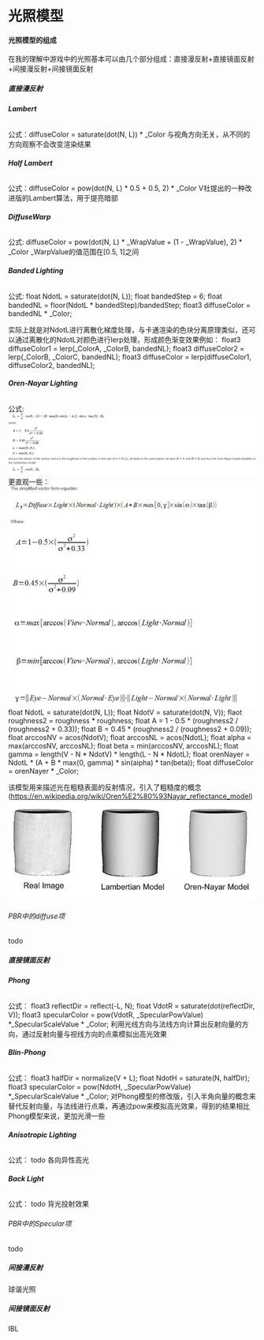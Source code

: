 # 光照模型
#### 光照模型的组成
在我的理解中游戏中的光照基本可以由几个部分组成：直接漫反射+直接镜面反射+间接漫反射+间接镜面反射

##### 直接漫反射
###### **Lambert**
公式：diffuseColor = saturate(dot(N, L)) * _Color
与视角方向无关，从不同的方向观察不会改变渲染结果

###### **Half Lambert**
公式：diffuseColor = pow(dot(N, L) * 0.5 + 0.5, 2) * _Color
V社提出的一种改进版的Lambert算法，用于提亮暗部

###### **DiffuseWarp**
公式: diffuseColor = pow(dot(N, L) * _WrapValue + (1 - _WrapValue), 2) * _Color
_WarpValue的值范围在[0.5, 1]之间

###### **Banded Lighting**
公式:
float NdotL = saturate(dot(N, L));
float bandedStep = 6;
float bandedNL = floor(NdotL * bandedStep)/bandedStep;
float3 diffuseColor = bandedNL * _Color;

实际上就是对NdotL进行离散化梯度处理，与卡通渲染的色块分离原理类似，还可以通过离散化的NdotL对颜色进行lerp处理，形成颜色渐变效果例如：
float3 diffuseColor1 = lerp(_ColorA, _ColorB, bandedNL);
float3 diffuseColor2 = lerp(_ColorB, _ColorC, bandedNL);
float3 diffuseColor = lerp(diffuseColor1, diffuseColor2, bandedNL);

###### **Oren-Nayar Lighting**
公式:
![](vx_images/5169347200351.png)
更直观一些：
![](vx_images/5982849226810.png)
float NdotL = saturate(dot(N, L));
float NdotV = saturate(dot(N, V));
flaot roughness2 = roughness * roughness;
float A = 1 - 0.5 * (roughness2 / (roughness2 + 0.33));
float B = 0.45 * (roughness2 / (roughness2 + 0.09));
float arccosNV = acos(NdotV);
float arccosNL = acos(NdotL);
float alpha = max(arccosNV, arccosNL);
float beta = min(arccosNV, arccosNL);
float gamma = length(V - N * NdotV) * length(L - N * NdotL);
float orenNayer = NdotL * (A + B * max(0, gamma) * sin(aipha) * tan(beta));
float diffuseColor = orenNayer * _Color;

该模型用来描述光在粗糙表面的反射情况，引入了粗糙度的概念(https://en.wikipedia.org/wiki/Oren%E2%80%93Nayar_reflectance_model)
![](vx_images/254849206644.png)

###### PBR中的diffuse项
todo



##### 直接镜面反射
###### **Phong**
公式：
float3 reflectDir = reflect(-L, N);
float VdotR = saturate(dot(reflectDir, V));
float3 specularColor = pow(VdotR, _SpecularPowValue) *_SpecularScaleValue * _Color;
利用光线方向与法线方向计算出反射向量的方向，通过反射向量与视线方向的点乘模拟出高光效果

###### **Blin-Phong**
公式：
float3 halfDir = normalize(V + L);
float NdotH = saturate(N, halfDir);
float3 specularColor = pow(NdotH, _SpecularPowValue) *_SpecularScaleValue * _Color;
对Phong模型的修改版，引入半角向量的概念来替代反射向量，与法线进行点乘，再通过pow来模拟高光效果，得到的结果相比Phong模型来说，更加光滑一些

###### **Anisotropic Lighting**
公式：
todo
各向异性高光

###### **Back Light**
公式：
todo
背光投射效果

###### PBR中的Specular项
todo

##### 间接漫反射
球谐光照


##### 间接镜面反射
IBL

